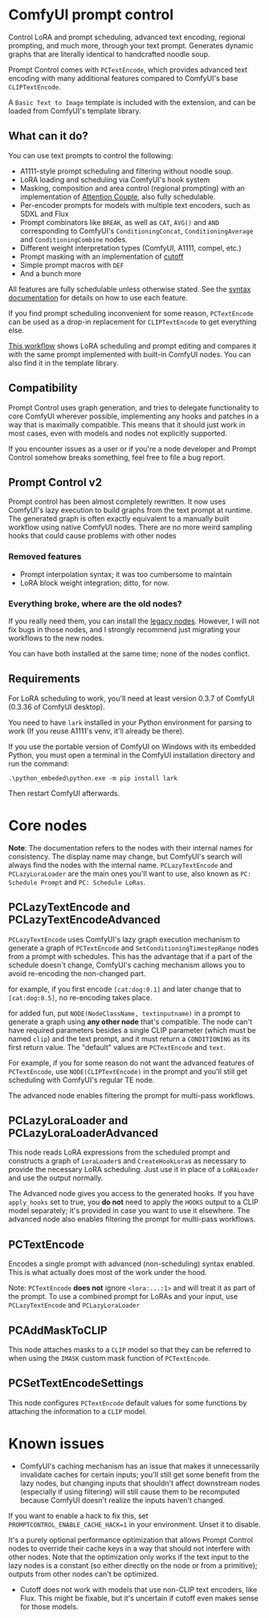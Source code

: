 # ComfyUI prompt control

Control LoRA and prompt scheduling, advanced text encoding, regional prompting, and much more, through your text prompt. Generates dynamic graphs that are literally identical to handcrafted noodle soup.

Prompt Control comes with `PCTextEncode`, which provides advanced text encoding with many additional features compared to ComfyUI's base `CLIPTextEncode`.

A `Basic Text to Image` template is included with the extension, and can be loaded from ComfyUI's template library.

## What can it do?

You can use text prompts to control the following:

- A1111-style prompt scheduling and filtering without noodle soup.
- LoRA loading and scheduling via ComfyUI's hook system
- Masking, composition and area control (regional prompting) with an implementation of [Attention Couple](/doc/attention_couple.md), also fully schedulable.
- Per-encoder prompts for models with multiple text encoders, such as SDXL and Flux
- Prompt combinators like `BREAK`, as well as `CAT`, `AVG()` and `AND` corresponding to ComfyUI's `ConditioningConcat`, `ConditioningAverage` and `ConditioningCombine` nodes.
- Different weight interpretation types (ComfyUI, A1111, compel, etc.)
- Prompt masking with an implementation of [cutoff](https://github.com/BlenderNeko/ComfyUI_Cutoff)
- Simple prompt macros with `DEF`
- And a bunch more

All features are fully schedulable unless otherwise stated. See the [syntax documentation](doc/syntax.md) for details on how to use each feature.

If you find prompt scheduling inconvenient for some reason, `PCTextEncode` can be used as a drop-in replacement for `CLIPTextEncode` to get everything else.

[This workflow](example_workflows/Workflow%20Comparison.json?raw=1) shows LoRA scheduling and prompt editing and compares it with the same prompt implemented with built-in ComfyUI nodes. You can also find it in the template library.

## Compatibility

Prompt Control uses graph generation,  and tries to delegate functionality to core ComfyUI wherever possible, implementing any hooks and patches in a way that is maximally compatible. This means that it should just work in most cases, even with models and nodes not explicitly supported.

If you encounter issues as a user or if you're a node developer and Prompt Control somehow breaks something, feel free to file a bug report.

## Prompt Control v2

Prompt control has been almost completely rewritten. It now uses ComfyUI's lazy execution to build graphs from the text prompt at runtime. The generated graph is often exactly equivalent to a manually built workflow using native ComfyUI nodes. There are no more weird sampling hooks that could cause problems with other nodes

### Removed features

- Prompt interpolation syntax; it was too cumbersome to maintain
- LoRA block weight integration; ditto, for now.

### Everything broke, where are the old nodes?

If you really need them, you can install the [legacy nodes](https://github.com/asagi4/comfyui-prompt-control-legacy). However, I will not fix bugs in those nodes, and I strongly recommend just migrating your workflows to the new nodes.

You can have both installed at the same time; none of the nodes conflict.

## Requirements

For LoRA scheduling to work, you'll need at least version 0.3.7 of ComfyUI (0.3.36 of ComfyUI desktop).

You need to have `lark` installed in your Python environment for parsing to work (If you reuse A1111's venv, it'll already be there).

If you use the portable version of ComfyUI on Windows with its embedded Python, you must open a terminal in the ComfyUI installation directory and run the command:
```
.\python_embeded\python.exe -m pip install lark
```

Then restart ComfyUI afterwards.

# Core nodes

**Note**: The documentation refers to the nodes with their internal names for consistency. The display name may change, but ComfyUI's search will always find the nodes with the internal name. `PCLazyTextEncode` and `PCLazyLoraLoader` are the main ones you'll want to use, also known as `PC: Schedule Prompt` and `PC: Schedule LoRas`.

## PCLazyTextEncode and PCLazyTextEncodeAdvanced

`PCLazyTextEncode` uses ComfyUI's lazy graph execution mechanism to generate a graph of `PCTextEncode` and `SetConditioningTimestepRange` nodes from a prompt with schedules. This has the advantage that if a part of the schedule doesn't change, ComfyUI's caching mechanism allows you to avoid re-encoding the non-changed part.

for example, if you first encode `[cat:dog:0.1]` and later change that to `[cat:dog:0.5]`, no re-encoding takes place.

for added fun, put `NODE(NodeClassName, textinputname)` in a prompt to generate a graph using **any other node** that's compatible. The node can't have required parameters besides a single CLIP parameter (which must be named `clip`) and the text prompt, and it must return a `CONDITIONING` as its first return value. The "default" values are `PCTextEncode` and `text`.

For example, if you for some reason do not want the advanced features of `PCTextEncode`, use `NODE(CLIPTextEncode)` in the prompt and you'll still get scheduling with ComfyUI's regular TE node.

The advanced node enables filtering the prompt for multi-pass workflows.

## PCLazyLoraLoader and PCLazyLoraLoaderAdvanced

This node reads LoRA expressions from the scheduled prompt and constructs a graph of `LoraLoader`s and `CreateHookLora`s as necessary to provide the necessary LoRA scheduling. Just use it in place of a `LoRALoader` and use the output normally.

The Advanced node gives you access to the generated hooks. If you have `apply_hooks` set to true, you **do not** need to apply the `HOOKS`  output to a CLIP model separately; it's provided in case you want to use it elsewhere. The advanced node also enables filtering the prompt for multi-pass workflows.

## PCTextEncode

Encodes a single prompt with advanced (non-scheduling) syntax enabled. This is what actually does most of the work under the hood.

Note: `PCTextEncode` **does not** ignore `<lora:...:1>` and will treat it as part of the prompt. To use a combined prompt for LoRAs and your input, use `PCLazyTextEncode` and `PCLazyLoraLoader`

## PCAddMaskToCLIP

This node attaches masks to a `CLIP` model so that they can be referred to when using the `IMASK` custom mask function of `PCTextEncode`.

## PCSetTextEncodeSettings

This node configures `PCTextEncode` default values for some functions by attaching the information to a `CLIP` model.

# Known issues

- ComfyUI's caching mechanism has an issue that makes it unnecessarily invalidate caches for certain inputs; you'll still get some benefit from the lazy nodes, but changing inputs that shouldn't affect downstream nodes (especially if using filtering) will still cause them to be recomputed because ComfyUI doesn't realize the inputs haven't changed.

If you want to enable a hack to fix this, set `PROMPTCONTROL_ENABLE_CACHE_HACK=1` in your environment. Unset it to disable.

It's a purely optional performance optimization that allows Prompt Control nodes to override their cache keys in a way that should not interfere with other nodes. Note that the optimization only works if the text input to the lazy nodes is a constant (so either directly on the node or from a primitive); outputs from other nodes can't be optimized.

- Cutoff does not work with models that use non-CLIP text encoders, like Flux. This might be fixable, but it's uncertain if cutoff even makes sense for those models.
